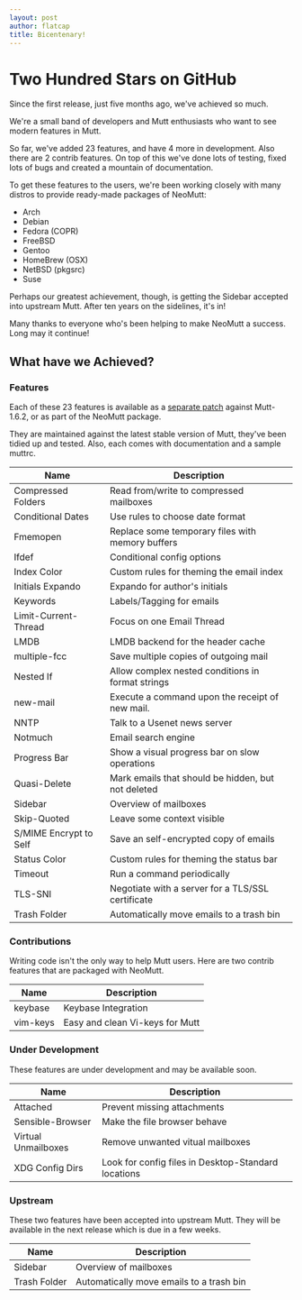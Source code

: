```yaml
---
layout: post
author: flatcap
title: Bicentenary!
---
```


# Two Hundred Stars on GitHub

Since the first release, just five months ago, we've achieved so much.

We're a small band of developers and Mutt enthusiasts who want to see modern
features in Mutt.

So far, we've added 23 features, and have 4 more in development. Also there are
2 contrib features. On top of this we've done lots of testing, fixed lots of
bugs and created a mountain of documentation.

To get these features to the users, we're been working closely with many
distros to provide ready-made packages of NeoMutt:

- Arch
- Debian
- Fedora (COPR)
- FreeBSD
- Gentoo
- HomeBrew (OSX)
- NetBSD (pkgsrc)
- Suse

Perhaps our greatest achievement, though, is getting the Sidebar accepted into
upstream Mutt. After ten years on the sidelines, it's in!

Many thanks to everyone who's been helping to make NeoMutt a success. Long may
it continue!

## What have we Achieved?

### Features

Each of these 23 features is available as a
[separate patch](https://github.com/neomutt/neomutt/releases/tag/neomutt-20160808)
against Mutt-1.6.2, or as part of the NeoMutt package.

They are maintained against the latest stable version of Mutt, they've been
tidied up and tested. Also, each comes with documentation and a sample muttrc.

| Name                   | Description
| -----------------------|---------------------------------------------------------
| Compressed Folders     | Read from/write to compressed mailboxes
| Conditional Dates      | Use rules to choose date format
| Fmemopen               | Replace some temporary files with memory buffers
| Ifdef                  | Conditional config options
| Index Color            | Custom rules for theming the email index
| Initials Expando       | Expando for author's initials
| Keywords               | Labels/Tagging for emails
| Limit-Current-Thread   | Focus on one Email Thread
| LMDB                   | LMDB backend for the header cache
| multiple-fcc           | Save multiple copies of outgoing mail
| Nested If              | Allow complex nested conditions in format strings
| new-mail               | Execute a command upon the receipt of new mail.
| NNTP                   | Talk to a Usenet news server
| Notmuch                | Email search engine
| Progress Bar           | Show a visual progress bar on slow operations
| Quasi-Delete           | Mark emails that should be hidden, but not deleted
| Sidebar                | Overview of mailboxes
| Skip-Quoted            | Leave some context visible
| S/MIME Encrypt to Self | Save an self-encrypted copy of emails
| Status Color           | Custom rules for theming the status bar
| Timeout                | Run a command periodically
| TLS-SNI                | Negotiate with a server for a TLS/SSL certificate
| Trash Folder           | Automatically move emails to a trash bin

### Contributions

Writing code isn't the only way to help Mutt users. Here are two contrib
features that are packaged with NeoMutt.

| Name                   | Description
| -----------------------|---------------------------------------------------------
| keybase                | Keybase Integration
| vim-keys               | Easy and clean Vi-keys for Mutt

### Under Development

These features are under development and may be available soon.

| Name                   | Description
| -----------------------|---------------------------------------------------------
| Attached               | Prevent missing attachments
| Sensible-Browser       | Make the file browser behave
| Virtual Unmailboxes    | Remove unwanted vitual mailboxes
| XDG Config Dirs        | Look for config files in Desktop-Standard locations

### Upstream

These two features have been accepted into upstream Mutt. They will be
available in the next release which is due in a few weeks.

| Name                   | Description
| -----------------------|---------------------------------------------------------
| Sidebar                | Overview of mailboxes
| Trash Folder           | Automatically move emails to a trash bin


